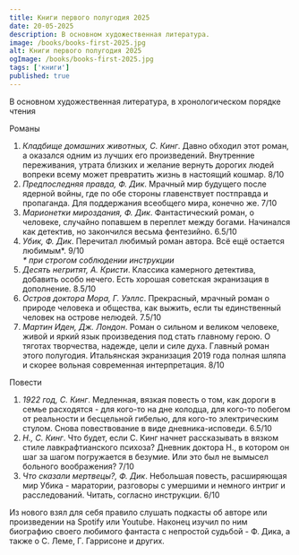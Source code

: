 ```yaml
---
title: Книги первого полугодия 2025
date: 20-05-2025
description: В основном художественная литература.
image: /books/books-first-2025.jpg
alt: Книги первого полугодия 2025
ogImage: /books/books-first-2025.jpg
tags: ['книги']
published: true
---
```


В основном художественная литература, в хронологическом порядке чтения

Романы
1. *Кладбище домашних животных, С. Кинг*. Давно обходил этот роман, а оказался одним из лучших его произведений. Внутренние переживания, утрата близких и желание вернуть дорогих людей вопреки всему может превратить жизнь в настоящий кошмар. 8/10
2. *Предпоследняя правда, Ф. Дик*. Мрачный мир будущего после ядерной войны, где по обе стороны главенствует постправда и пропаганда. Для поддержания всеобщего мира, конечно же. 7/10
3. *Марионетки мироздания, Ф. Дик*. Фантастический роман, о человеке, случайно попавшем в переплет между богами. Начинался как детектив, но закончился весьма фентезийно. 6.5/10
4. *Убик, Ф. Дик*. Перечитал любимый роман автора. Всё ещё остается любимым*. 9/10 \
_* при строгом соблюдении инструкции_
5. *Десять негритят, А. Кристи*. Классика камерного детектива, добавить особо нечего. Есть хорошая советская экранизация в дополнение. 8.5/10
6. *Остров доктора Мора, Г. Уэллс*. Прекрасный, мрачный роман о природе человека и общества, как выжить, если ты единственный человек на острове нелюдей. 7.5/10
7. *Мартин Иден, Дж. Лондон*. Роман о сильном и великом человеке, живой и яркий язык произведения под стать главному герою. О тяготах творчества, надежде, цели и силе духа. Главный роман этого полугодия. Итальянская экранизация 2019 года полная шляпа и скорее вольная современная интерпретация. 8/10

Повести
1. *1922 год, С. Кинг*. Медленная, вязкая повесть о том, как дороги в семье расходятся - для кого-то на дне колодца, для кого-то побегом от реальности и бесцельной гибелью, для кого-то электрическим стулом. Снова повествование в виде дневника-исповеди. 6.5/10
2. *Н., С. Кинг*. Что будет, если С. Кинг начнет рассказывать в вязком стиле лавкрафтианского психоза? Дневник доктора Н., в котором он шаг за шагом погружается в безумие. Или это был не вымысел больного воображения? 7/10
3. *Что сказали мертвецы?, Ф. Дик*. Небольшая повесть, расширяющая мир Убика - маратории, разговоры с умершими и немного интриг и расследований. Читать, согласно инструкции. 6/10

Из нового взял для себя правило слушать подкасты об авторе или произведении на Spotify или Youtube. Наконец изучил по ним биографию своего любимого фантаста с непростой судьбой - Ф. Дика, а также о С. Леме, Г. Гаррисоне и других.